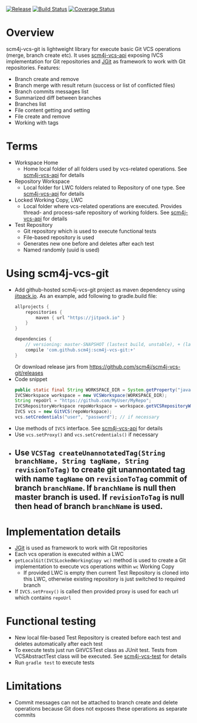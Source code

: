 [![Release](https://jitpack.io/v/scm4j/scm4j-vcs-git.svg)](https://jitpack.io/#scm4j/scm4j-vcs-git)
[![Build Status](https://travis-ci.org/scm4j/scm4j-vcs-git.svg?branch=release/4)](https://travis-ci.org/scm4j/scm4j-vcs-git)
[![Coverage Status](https://coveralls.io/repos/github/scm4j/scm4j-vcs-git/badge.svg?branch=release/4)](https://coveralls.io/github/scm4j/scm4j-vcs-git?branch=release/4)

# Overview
scm4j-vcs-git is lightweight library for execute basic Git VCS operations (merge, branch create etc). It uses [scm4j-vcs-api](https://github.com/scm4j/scm4j-vcs-api) exposing IVCS implementation for Git repositories and [JGit](https://eclipse.org/jgit/) as framework to work with Git repositories.
Features:
- Branch create and remove
- Branch merge with result return (success or list of conflicted files)
- Branch commits messages list
- Summarized diff between branches
- Branches list
- File content getting and setting
- File create and remove
- Working with tags

# Terms
- Workspace Home
  - Home local folder of all folders used by vcs-related operations. See [scm4j-vcs-api](https://github.com/scm4j/scm4j-vcs-api) for details
- Repository Workspace
  - Local folder for LWC folders related to Repository of one type. See [scm4j-vcs-api](https://github.com/scm4j/scm4j-vcs-api) for details
- Locked Working Copy, LWC
  - Local folder where vcs-related operations are executed. Provides thread- and process-safe repository of working folders. See [scm4j-vcs-api](https://github.com/scm4j/scm4j-vcs-api) for details
- Test Repository
  - Git repository which is used to execute functional tests
  - File-based repository is used
  - Generates new one before and deletes after each test
  - Named randomly (uuid is used) 

# Using scm4j-vcs-git
- Add github-hosted scm4j-vcs-git project as maven dependency using [jitpack.io](https://jitpack.io/). As an example, add following to gradle.build file:
	```gradle
	allprojects {
		repositories {
			maven { url "https://jitpack.io" }
		}
	}
	
	dependencies {
	 	// versioning: master-SNAPSHOT (lastest build, unstable), + (lastest release, stable) or certain version (e.g. 1.1)
		compile 'com.github.scm4j:scm4j-vcs-git:+'
	}
	```
	Or download release jars from https://github.com/scm4j/scm4j-vcs-git/releases
- Code snippet
	```java
	public static final String WORKSPACE_DIR = System.getProperty("java.io.tmpdir") + "git-workspaces";
	IVCSWorkspace workspace = new VCSWorkspace(WORKSPACE_DIR);
	String repoUrl = "https://github.com/MyUser/MyRepo";
	IVCSRepositoryWorkspace repoWorkspace = workspace.getVCSRepositoryWorkspace(repoUrl);
	IVCS vcs = new GitVCS(repoWorkspace);
	vcs.setCredentials("user", "password"); // if necessary
	```
- Use methods of `IVCS` interface. See [scm4j-vcs-api](https://github.com/scm4j/scm4j-vcs-api) for details
- Use `vcs.setProxy()` and `vcs.setCredentials()` if necessary
- Use `VCSTag createUnannotatedTag(String branchName, String tagName, String revisionToTag)` to create git unannontated tag with name `tagName` on `revisionToTag` commit of branch `branchName`. If `branchName` is null then master branch is used. If `revisionToTag` is null then head of branch `branchName` is used.
	-  

# Implementation details
- [JGit](https://eclipse.org/jgit/) is used as framework to work with Git repositories
- Each vcs operation is executed within a LWC
- `getLocalGit(IVCSLockedWorkingCopy wc)` method is used to create a Git implementation to execute vcs operations within `wc` Working Copy
  - If provided LWC is empty then current Test Repository is cloned into this LWC, otherwise existing repository is just switched to required branch
- If `IVCS.setProxy()` is called then provided proxy is used for each url which contains `repoUrl`

# Functional testing
- New local file-based Test Repository is created before each test and deletes automatically after each test
- To execute tests just run GitVCSTest class as JUnit test. Tests from VCSAbstractTest class will be executed. See [scm4j-vcs-test](https://github.com/scm4j/scm4j-vcs-test) for details
- Run `gradle test` to execute tests

# Limitations
- Commit messages can not be attached to branch create and delete operations because Git does not exposes these operations as separate commits
